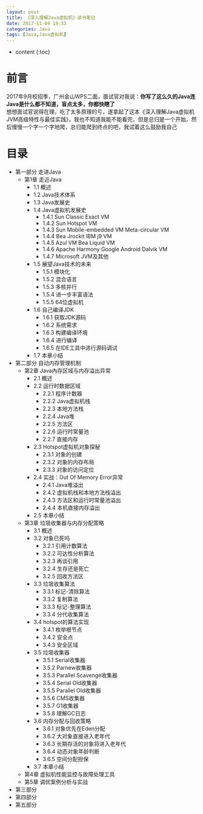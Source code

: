 ```yaml
---
layout: post
title: 《深入理解Java虚拟机》读书笔记
date: 2017-11-04 19:33
categories: Java
tags: [Java,Java虚拟机]
---
```


* content
{:toc}

# 前言
2017年9月校招季，广州金山WPS二面，面试官对我说：**你写了这么久的Java连Java是什么都不知道，盲点太多，你都快瞎了**  
想想面试官说得在理，吃了太多原理的亏，遂拿起了这本《深入理解Java虚拟机 JVM高级特性与最佳实践》，我也不知道我能不能看完，但是总归是一个开始，然后慢慢一个字一个字地爬，总归能爬到终点的吧，我试着这么鼓励我自己
# 目录
- 第一部分 走进Java
	- 第1章 走近Java
		- 1.1 概述  
		- 1.2 Java技术体系
		- 1.3 Java发展史
		- 1.4 Java虚拟机发展史
			- 1.4.1 Sun Classic Exact VM
			- 1.4.2 Sun Hotspot VM
			- 1.4.3 Sun Mobile-embedded VM Meta-circular VM
			- 1.4.4 Bea Jrockit IBM j9 VM
			- 1.4.5 Azul VM Bea Liquid VM
			- 1.4.6 Apache Harmony Google Android Dalvik VM
			- 1.4.7 Microsoft JVM及其他
		- 1.5 展望Java技术的未来
			- 1.5.1 模块化
			- 1.5.2 混合语言
			- 1.5.3 多核并行
			- 1.5.4 进一步丰富语法
			- 1.5.5 64位虚拟机
		- 1.6 自己编译JDK
			- 1.6.1 获取JDK源码
			- 1.6.2 系统需求
			- 1.6.3 构建编译环境
			- 1.6.4 进行编译
			- 1.6.5 在IDE工具中进行源码调试
		- 1.7 本章小结
- 第二部分 自动内存管理机制
	- 第2章 Java內存区域与内存溢出异常
		- 2.1 概述
		- 2.2 运行时数据区域
			- 2.2.1 程序计数器
			- 2.2.2 Java虚拟机栈
			- 2.2.3 本地方法栈
			- 2.2.4 Java堆
			- 2.2.5 方法区
			- 2.2.6 运行时常量池
			- 2.2.7 直接内存
		- 2.3 Hotspot虚拟机对象探秘
			- 2.3.1 对象的创建
			- 2.3.2 对象的内存布局
			- 2.3.3 对象的访问定位
		- 2.4 实战：Out Of Memory Error异常
			- 2.4.1 Java堆溢出
			- 2.4.2 虚拟机栈和本地方法栈溢出
			- 2.4.3 方法区和运行时常量池溢出
			- 2.4.4 本机直接内存溢出
		- 2.5 本章小结
	- 第3章 垃圾收集器与内存分配策略
		- 3.1 概述
		- 3.2 对象已死吗
			- 3.2.1 引用计数算法
			- 3.2.2 可达性分析算法
			- 3.2.3 再谈引用
			- 3.2.4 生存还是死亡
			- 3.2.5 回收方法区
		- 3.3 垃圾收集算法
			- 3.3.1 标记-清除算法
			- 3.3.2 复制算法
			- 3.3.3 标记-整理算法
			- 3.3.4 分代收集算法
		- 3.4 hotspot的算法实现
			- 3.4.1 枚举根节点
			- 3.4.2 安全点
			- 3.4.3 安全区域
		- 3.5 垃圾收集器
			- 3.5.1 Serial收集器
			- 3.5.2 Parnew收集器
			- 3.5.3 Parallel Scavenge收集器
			- 3.5.4 Serial Old收集器
			- 3.5.5 Parallel Old收集器
			- 3.5.6 CMS收集器
			- 3.5.7 G1收集器
			- 3.5.8 理解GC日志
		- 3.6 内存分配与回收策略
			- 3.6.1 对象优先在Eden分配
			- 3.6.2 大对象直接进入老年代
			- 3.6.3 长期存活的对象将进入老年代
			- 3.6.4 动态对象年龄判断
			- 3.6.5 空间分配担保
		- 3.7 本章小结
	- 第4章 虚拟机性能监控与故障处理工具
	- 第5章 调优案例分析与实战
- 第三部分
- 第四部分
- 第五部分